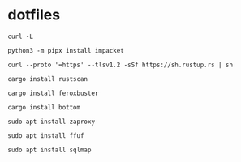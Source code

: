 # dotfiles

```
curl -L 
```


```
python3 -m pipx install impacket
```

```
curl --proto '=https' --tlsv1.2 -sSf https://sh.rustup.rs | sh
```

```
cargo install rustscan
```

```
cargo install feroxbuster
```

```
cargo install bottom
```

```
sudo apt install zaproxy
```

```
sudo apt install ffuf
```

```
sudo apt install sqlmap
```


